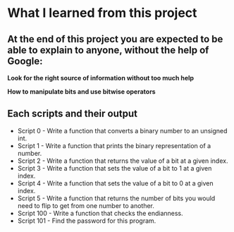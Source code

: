 # What I learned from this project  
At the end of this project you are expected to be able to explain to anyone, without the help of Google:  
---   

**Look for the right source of information without too much help**  

**How to manipulate bits and use bitwise operators**

## Each scripts and their output  
* Script 0 - Write a function that converts a binary number to an unsigned int.
* Script 1 - Write a function that prints the binary representation of a number.
* Script 2 - Write a function that returns the value of a bit at a given index.
* Script 3 - Write a function that sets the value of a bit to 1 at a given index.
* Script 4 - Write a function that sets the value of a bit to 0 at a given index.
* Script 5 - Write a function that returns the number of bits you would need to flip to get from one number to another.
* Script 100 - Write a function that checks the endianness.
* Script 101 - Find the password for this program.
